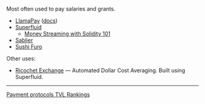 Most often used to pay salaries and grants.

- [LlamaPay](https://llamapay.io/) ([docs](https://docs.llamapay.io/))
- [Superfluid](https://www.superfluid.finance/)
	- [Money Streaming with Solidity 101](https://ethglobal.com/guides/introduction-to-superfluid-protocol-be10i)
- [Sablier](https://sablier.finance/)
- [Sushi Furo](https://www.sushi.com/furo)

Other uses:
- [Ricochet Exchange](http://ricochet.exchange/) — Automated Dollar Cost Averaging. Built using Superfluid.

---

[Payment protocols TVL Rankings](https://defillama.com/protocols/Payments)
